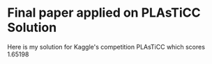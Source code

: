 # Final paper applied on PLAsTiCC Solution
Here is my solution for Kaggle's competition PLAsTiCC which scores 1.65198
